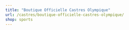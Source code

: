 ```yaml
---
title: "Boutique Officielle Castres Olympique"
url: /castres/boutique-officielle-castres-olympique/
shop: sports
---
```


